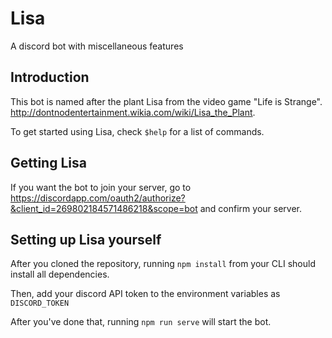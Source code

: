 # Lisa

A discord bot with miscellaneous features

## Introduction

This bot is named after the plant Lisa from the video game "Life is Strange".
<http://dontnodentertainment.wikia.com/wiki/Lisa_the_Plant>.

To get started using Lisa, check `$help` for a list of commands.

## Getting Lisa

If you want the bot to join your server,
go to <https://discordapp.com/oauth2/authorize?&client_id=269802184571486218&scope=bot> and confirm your server.

## Setting up Lisa yourself

After you cloned the repository, running `npm install` from your CLI should install all dependencies.

Then, add your discord API token to the environment variables as `DISCORD_TOKEN`

After you've done that, running `npm run serve` will start the bot.

